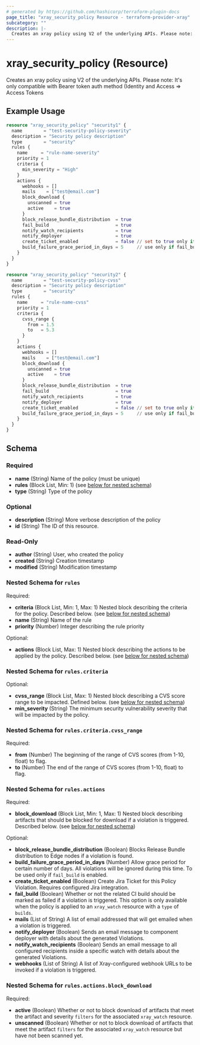 ```yaml
---
# generated by https://github.com/hashicorp/terraform-plugin-docs
page_title: "xray_security_policy Resource - terraform-provider-xray"
subcategory: ""
description: |-
  Creates an xray policy using V2 of the underlying APIs. Please note: It's only compatible with Bearer token auth method (Identity and Access => Access Tokens
---
```


# xray_security_policy (Resource)

Creates an xray policy using V2 of the underlying APIs. Please note: It's only compatible with Bearer token auth method (Identity and Access => Access Tokens

## Example Usage

```terraform
resource "xray_security_policy" "security1" {
  name        = "test-security-policy-severity"
  description = "Security policy description"
  type        = "security"
  rules {
    name     = "rule-name-severity"
    priority = 1
    criteria {
      min_severity = "High"
    }
    actions {
      webhooks = []
      mails    = ["test@email.com"]
      block_download {
        unscanned = true
        active    = true
      }
      block_release_bundle_distribution  = true
      fail_build                         = true
      notify_watch_recipients            = true
      notify_deployer                    = true
      create_ticket_enabled              = false // set to true only if Jira integration is enabled
      build_failure_grace_period_in_days = 5     // use only if fail_build is enabled
    }
  }
}

resource "xray_security_policy" "security2" {
  name        = "test-security-policy-cvss"
  description = "Security policy description"
  type        = "security"
  rules {
    name     = "rule-name-cvss"
    priority = 1
    criteria {
      cvss_range {
        from = 1.5
        to   = 5.3
      }
    }
    actions {
      webhooks = []
      mails    = ["test@email.com"]
      block_download {
        unscanned = true
        active    = true
      }
      block_release_bundle_distribution  = true
      fail_build                         = true
      notify_watch_recipients            = true
      notify_deployer                    = true
      create_ticket_enabled              = false // set to true only if Jira integration is enabled
      build_failure_grace_period_in_days = 5     // use only if fail_build is enabled
    }
  }
}
```

<!-- schema generated by tfplugindocs -->
## Schema

### Required

- **name** (String) Name of the policy (must be unique)
- **rules** (Block List, Min: 1) (see [below for nested schema](#nestedblock--rules))
- **type** (String) Type of the policy

### Optional

- **description** (String) More verbose description of the policy
- **id** (String) The ID of this resource.

### Read-Only

- **author** (String) User, who created the policy
- **created** (String) Creation timestamp
- **modified** (String) Modification timestamp

<a id="nestedblock--rules"></a>
### Nested Schema for `rules`

Required:

- **criteria** (Block List, Min: 1, Max: 1) Nested block describing the criteria for the policy. Described below. (see [below for nested schema](#nestedblock--rules--criteria))
- **name** (String) Name of the rule
- **priority** (Number) Integer describing the rule priority

Optional:

- **actions** (Block List, Max: 1) Nested block describing the actions to be applied by the policy. Described below. (see [below for nested schema](#nestedblock--rules--actions))

<a id="nestedblock--rules--criteria"></a>
### Nested Schema for `rules.criteria`

Optional:

- **cvss_range** (Block List, Max: 1) Nested block describing a CVS score range to be impacted. Defined below. (see [below for nested schema](#nestedblock--rules--criteria--cvss_range))
- **min_severity** (String) The minimum security vulnerability severity that will be impacted by the policy.

<a id="nestedblock--rules--criteria--cvss_range"></a>
### Nested Schema for `rules.criteria.cvss_range`

Required:

- **from** (Number) The beginning of the range of CVS scores (from 1-10, float) to flag.
- **to** (Number) The end of the range of CVS scores (from 1-10, float) to flag.



<a id="nestedblock--rules--actions"></a>
### Nested Schema for `rules.actions`

Required:

- **block_download** (Block List, Min: 1, Max: 1) Nested block describing artifacts that should be blocked for download if a violation is triggered. Described below. (see [below for nested schema](#nestedblock--rules--actions--block_download))

Optional:

- **block_release_bundle_distribution** (Boolean) Blocks Release Bundle distribution to Edge nodes if a violation is found.
- **build_failure_grace_period_in_days** (Number) Allow grace period for certain number of days. All violations will be ignored during this time. To be used only if `fail_build` is enabled.
- **create_ticket_enabled** (Boolean) Create Jira Ticket for this Policy Violation. Requires configured Jira integration.
- **fail_build** (Boolean) Whether or not the related CI build should be marked as failed if a violation is triggered. This option is only available when the policy is applied to an `xray_watch` resource with a `type` of `builds`.
- **mails** (List of String) A list of email addressed that will get emailed when a violation is triggered.
- **notify_deployer** (Boolean) Sends an email message to component deployer with details about the generated Violations.
- **notify_watch_recipients** (Boolean) Sends an email message to all configured recipients inside a specific watch with details about the generated Violations.
- **webhooks** (List of String) A list of Xray-configured webhook URLs to be invoked if a violation is triggered.

<a id="nestedblock--rules--actions--block_download"></a>
### Nested Schema for `rules.actions.block_download`

Required:

- **active** (Boolean) Whether or not to block download of artifacts that meet the artifact and severity `filters` for the associated `xray_watch` resource.
- **unscanned** (Boolean) Whether or not to block download of artifacts that meet the artifact `filters` for the associated `xray_watch` resource but have not been scanned yet.


